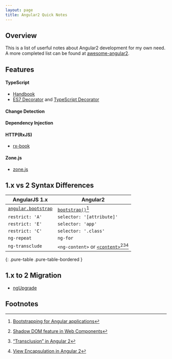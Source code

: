 ```yaml
---
layout: page
title: Angular2 Quick Notes
---
```


## Overview

This is a list of userful notes about Angular2 development for my own need. A more completed list can be found at [awesome-angular2](https://github.com/AngularClass/awesome-angular2).

<!-- No more `scope` -->
<!-- performance -->
<!-- universal/isomorphic/server side rendering -->

## Features

#### TypeScript
- [Handbook](http://www.typescriptlang.org/Handbook)
- [ES7 Decorator](https://github.com/wycats/javascript-decorators) and [TypeScript Decorator](https://github.com/Microsoft/TypeScript/issues/2249)

#### Change Detection

#### Dependency Injection

#### HTTP(RxJS)
- [rx-book](http://xgrommx.github.io/rx-book/)

#### Zone.js
- [zone.js](https://github.com/angular/zone.js/)

## 1.x vs 2 Syntax Differences

| AngularJS 1.x | Angular2 |
|---------------|----------|
| [`angular.bootstrap`](https://code.angularjs.org/1.4.7/docs/api/ng/function/angular.bootstrap) | [`bootstrap()`](https://angular.io/docs/ts/latest/api/core/bootstrap-function.html)[^bs] |
| `restrict: 'A'` | `selector: '[attribute]'` |
| `restrict: 'E'` | `selector: 'app'` |
| `restrict: 'C'` | `selector: '.class'` |
| `ng-repeat` | `ng-for` |
| `ng-transclude` | `<ng-content>` or [`<content>`](https://developer.mozilla.org/en-US/docs/Web/HTML/Element/content)[^sd][^t][^ve] |
{: .pure-table .pure-table-bordered }

## 1.x to 2 Migration
-  [ngUpgrade](https://github.com/angular/ngUpgrade)


## Footnotes
[^bs]: [Bootstrapping for Angular applications](https://github.com/angular/angular/blob/master/modules/angular2/src/core/application_common.ts#L100)
[^sd]: [Shadow DOM feature in Web Components](http://angular-tips.com/blog/2015/09/migrating-directives-to-angular-2/)
[^t]: [“Transclusion” in Angular 2](http://angular-tips.com/blog/2015/09/migrating-directives-to-angular-2/)
[^ve]: [View Encapsulation in Angular 2](http://blog.thoughtram.io/angular/2015/06/29/shadow-dom-strategies-in-angular2.html)

